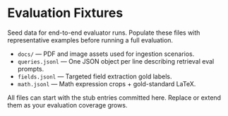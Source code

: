 # Evaluation Fixtures

Seed data for end-to-end evaluator runs. Populate these files with representative examples before running a full evaluation.

- `docs/` — PDF and image assets used for ingestion scenarios.
- `queries.jsonl` — One JSON object per line describing retrieval eval prompts.
- `fields.jsonl` — Targeted field extraction gold labels.
- `math.jsonl` — Math expression crops + gold-standard LaTeX.

All files can start with the stub entries committed here. Replace or extend them as your evaluation coverage grows.
